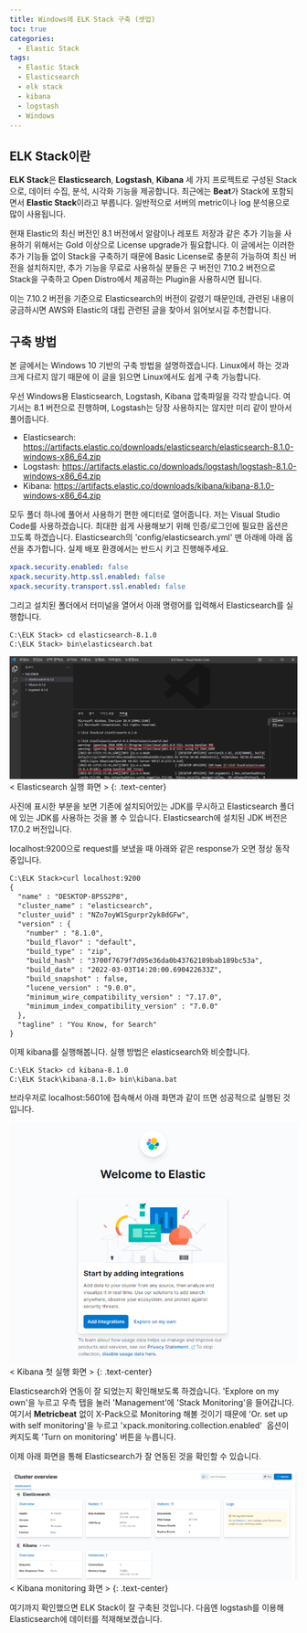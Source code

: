 ```yaml
---
title: Windows에 ELK Stack 구축 (셋업)
toc: true
categories:
  - Elastic Stack
tags:
  - Elastic Stack
  - Elasticsearch
  - elk stack
  - kibana
  - logstash
  - Windows
---
```


##  **ELK Stack이란**


**ELK Stack**은 **Elasticsearch**, **Logstash**, **Kibana** 세 가지 프로젝트로 구성된 Stack으로, 데이터 수집, 분석, 시각화 기능을 제공합니다. 최근에는 **Beat**가 Stack에 포함되면서 **Elastic Stack**이라고 부릅니다. 일반적으로 서버의 metric이나 log 분석용으로 많이 사용됩니다.

현재 Elastic의 최신 버전인 8.1 버전에서 알람이나 레포트 저장과 같은 추가 기능을 사용하기 위해서는 Gold 이상으로 License upgrade가 필요합니다. 이 글에서는 이러한 추가 기능들 없이 Stack을 구축하기 때문에 Basic License로 충분히 가능하여 최신 버전을 설치하지만, 추가 기능을 무료로 사용하실 분들은 구 버전인 7.10.2 버전으로 Stack을 구축하고 Open Distro에서 제공하는 Plugin을 사용하시면 됩니다.

이는 7.10.2 버전을 기준으로 Elasticsearch의 버전이 갈렸기 때문인데, 관련된 내용이 궁금하시면 AWS와 Elastic의 대립 관련된 글을 찾아서 읽어보시길 추천합니다.


## **구축 방법**


본 글에서는 Windows 10 기반의 구축 방법을 설명하겠습니다. Linux에서 하는 것과 크게 다르지 않기 때문에 이 글을 읽으면 Linux에서도 쉽게 구축 가능합니다.

우선 Windows용 Elasticsearch, Logstash, Kibana 압축파일을 각각 받습니다. 여기서는 8.1 버전으로 진행하며, Logstash는 당장 사용하지는 않지만 미리 같이 받아서 풀어줍니다.

* Elasticsearch: <https://artifacts.elastic.co/downloads/elasticsearch/elasticsearch-8.1.0-windows-x86_64.zip>
* ​Logstash: <https://artifacts.elastic.co/downloads/logstash/logstash-8.1.0-windows-x86_64.zip>
* Kibana: <https://artifacts.elastic.co/downloads/kibana/kibana-8.1.0-windows-x86_64.zip>

모두 폴더 하나에 풀어서 사용하기 편한 에디터로 열어줍니다. 저는 Visual Studio Code를 사용하겠습니다. 최대한 쉽게 사용해보기 위해 인증/로그인에 필요한 옵션은 끄도록 하겠습니다. Elasticsearch의 'config/elasticsearch.yml' 맨 아래에 아래 옵션을 추가합니다. 실제 배포 환경에서는 반드시 키고 진행해주세요.

```yaml
xpack.security.enabled: false
xpack.security.http.ssl.enabled: false
xpack.security.transport.ssl.enabled: false
```

그리고 설치된 폴더에서 터미널을 열어서 아래 명령어를 입력해서 Elasticsearch를 실행합니다.

```shell
C:\ELK Stack> cd elasticsearch-8.1.0
C:\ELK Stack> bin\elasticsearch.bat
```

![](/assets/images/posts/2022-3-13-tistory-post-5/img-1.png)
< Elasticsearch 실행 화면 >
{: .text-center}

사진에 표시한 부분을 보면 기존에 설치되어있는 JDK를 무시하고 Elasticsearch 폴더에 있는 JDK를 사용하는 것을 볼 수 있습니다. Elasticsearch에 설치된 JDK 버전은 17.0.2 버전입니다.

localhost:9200으로 request를 보냈을 때 아래와 같은 response가 오면 정상 동작 중입니다.

```shell
C:\ELK Stack>curl localhost:9200
{
  "name" : "DESKTOP-8PSS2P8",
  "cluster_name" : "elasticsearch",
  "cluster_uuid" : "NZo7oyW1Sgurpr2yk8dGFw",
  "version" : {
    "number" : "8.1.0",
    "build_flavor" : "default",
    "build_type" : "zip",
    "build_hash" : "3700f7679f7d95e36da0b43762189bab189bc53a",
    "build_date" : "2022-03-03T14:20:00.690422633Z",
    "build_snapshot" : false,
    "lucene_version" : "9.0.0",
    "minimum_wire_compatibility_version" : "7.17.0",
    "minimum_index_compatibility_version" : "7.0.0"
  },
  "tagline" : "You Know, for Search"
}
```

이제 kibana를 실행해봅니다. 실행 방법은 elasticsearch와 비슷합니다.

```shell
C:\ELK Stack> cd kibana-8.1.0
C:\ELK Stack\kibana-8.1.0> bin\kibana.bat
```

브라우저로 localhost:5601에 접속해서 아래 화면과 같이 뜨면 성공적으로 실행된 것입니다.

![](/assets/images/posts/2022-3-13-tistory-post-5/img-2.png)
< Kibana 첫 실행 화면 >
{: .text-center}

Elasticsearch와 연동이 잘 되었는지 확인해보도록 하겠습니다. 'Explore on my own'을 누르고 우측 탭을 눌러 'Management'에 'Stack Monitoring'을 들어갑니다. 여기서 **Metricbeat** 없이 X-Pack으로 Monitoring 해볼 것이기 때문에 'Or. set up with self monitoring'을 누르고 'xpack.monitoring.collection.enabled'  옵션이 켜지도록 'Turn on monitoring' 버튼을 누릅니다.

이제 아래 화면을 통해 Elasticsearch가 잘 연동된 것을 확인할 수 있습니다.

![](/assets/images/posts/2022-3-13-tistory-post-5/img-3.png)
< Kibana monitoring 화면 > 
{: .text-center}

여기까지 확인했으면 ELK Stack이 잘 구축된 것입니다. 다음엔 logstash를 이용해 Elasticsearch에 데이터를 적재해보겠습니다.
